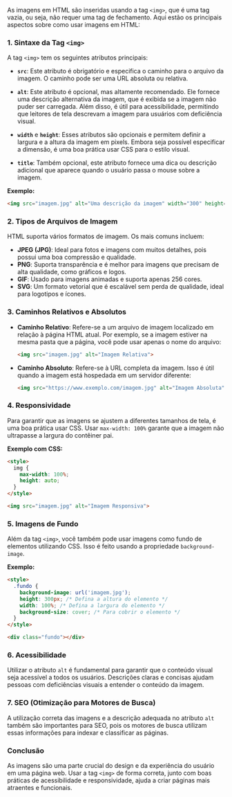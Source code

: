 As imagens em HTML são inseridas usando a tag `<img>`, que é uma tag vazia, ou seja, não requer uma tag de fechamento. Aqui estão os principais aspectos sobre como usar imagens em HTML:

### 1. **Sintaxe da Tag `<img>`**
A tag `<img>` tem os seguintes atributos principais:

- **`src`**: Este atributo é obrigatório e especifica o caminho para o arquivo da imagem. O caminho pode ser uma URL absoluta ou relativa.
  
- **`alt`**: Este atributo é opcional, mas altamente recomendado. Ele fornece uma descrição alternativa da imagem, que é exibida se a imagem não puder ser carregada. Além disso, é útil para acessibilidade, permitindo que leitores de tela descrevam a imagem para usuários com deficiência visual.

- **`width`** e **`height`**: Esses atributos são opcionais e permitem definir a largura e a altura da imagem em pixels. Embora seja possível especificar a dimensão, é uma boa prática usar CSS para o estilo visual.

- **`title`**: Também opcional, este atributo fornece uma dica ou descrição adicional que aparece quando o usuário passa o mouse sobre a imagem.

**Exemplo:**
```html
<img src="imagem.jpg" alt="Uma descrição da imagem" width="300" height="200">
```

### 2. **Tipos de Arquivos de Imagem**
HTML suporta vários formatos de imagem. Os mais comuns incluem:

- **JPEG (JPG)**: Ideal para fotos e imagens com muitos detalhes, pois possui uma boa compressão e qualidade.
- **PNG**: Suporta transparência e é melhor para imagens que precisam de alta qualidade, como gráficos e logos.
- **GIF**: Usado para imagens animadas e suporta apenas 256 cores.
- **SVG**: Um formato vetorial que é escalável sem perda de qualidade, ideal para logotipos e ícones.

### 3. **Caminhos Relativos e Absolutos**
- **Caminho Relativo**: Refere-se a um arquivo de imagem localizado em relação à página HTML atual. Por exemplo, se a imagem estiver na mesma pasta que a página, você pode usar apenas o nome do arquivo:
  ```html
  <img src="imagem.jpg" alt="Imagem Relativa">
  ```

- **Caminho Absoluto**: Refere-se à URL completa da imagem. Isso é útil quando a imagem está hospedada em um servidor diferente:
  ```html
  <img src="https://www.exemplo.com/imagem.jpg" alt="Imagem Absoluta">
  ```

### 4. **Responsividade**
Para garantir que as imagens se ajustem a diferentes tamanhos de tela, é uma boa prática usar CSS. Usar `max-width: 100%` garante que a imagem não ultrapasse a largura do contêiner pai.

**Exemplo com CSS:**
```html
<style>
  img {
    max-width: 100%;
    height: auto;
  }
</style>

<img src="imagem.jpg" alt="Imagem Responsiva">
```

### 5. **Imagens de Fundo**
Além da tag `<img>`, você também pode usar imagens como fundo de elementos utilizando CSS. Isso é feito usando a propriedade `background-image`.

**Exemplo:**
```html
<style>
  .fundo {
    background-image: url('imagem.jpg');
    height: 300px; /* Defina a altura do elemento */
    width: 100%; /* Defina a largura do elemento */
    background-size: cover; /* Para cobrir o elemento */
  }
</style>

<div class="fundo"></div>
```

### 6. **Acessibilidade**
Utilizar o atributo `alt` é fundamental para garantir que o conteúdo visual seja acessível a todos os usuários. Descrições claras e concisas ajudam pessoas com deficiências visuais a entender o conteúdo da imagem.

### 7. **SEO (Otimização para Motores de Busca)**
A utilização correta das imagens e a descrição adequada no atributo `alt` também são importantes para SEO, pois os motores de busca utilizam essas informações para indexar e classificar as páginas.

### Conclusão
As imagens são uma parte crucial do design e da experiência do usuário em uma página web. Usar a tag `<img>` de forma correta, junto com boas práticas de acessibilidade e responsividade, ajuda a criar páginas mais atraentes e funcionais.